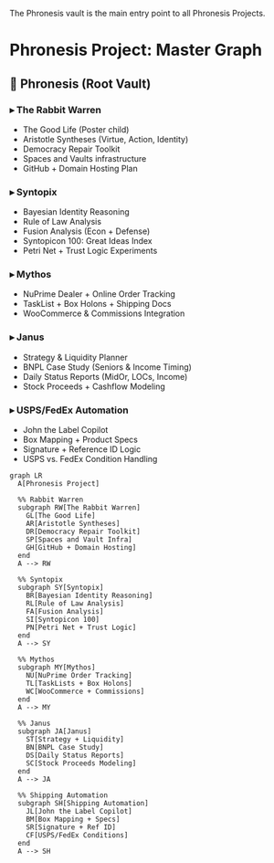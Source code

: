 The Phronesis vault is the main entry point to all Phronesis Projects.
# Phronesis Project: Master Graph

## 🧠 Phronesis (Root Vault)

### ▸ The Rabbit Warren
- The Good Life (Poster child)
- Aristotle Syntheses (Virtue, Action, Identity)
- Democracy Repair Toolkit
- Spaces and Vaults infrastructure
- GitHub + Domain Hosting Plan

### ▸ Syntopix
- Bayesian Identity Reasoning
- Rule of Law Analysis
- Fusion Analysis (Econ + Defense)
- Syntopicon 100: Great Ideas Index
- Petri Net + Trust Logic Experiments

### ▸ Mythos
- NuPrime Dealer + Online Order Tracking
- TaskList + Box Holons + Shipping Docs
- WooCommerce & Commissions Integration

### ▸ Janus
- Strategy & Liquidity Planner
- BNPL Case Study (Seniors & Income Timing)
- Daily Status Reports (MidOr, LOCs, Income)
- Stock Proceeds + Cashflow Modeling

### ▸ USPS/FedEx Automation
- John the Label Copilot
- Box Mapping + Product Specs
- Signature + Reference ID Logic
- USPS vs. FedEx Condition Handling

```mermaid
graph LR
  A[Phronesis Project]

  %% Rabbit Warren
  subgraph RW[The Rabbit Warren]
    GL[The Good Life]
    AR[Aristotle Syntheses]
    DR[Democracy Repair Toolkit]
    SP[Spaces and Vault Infra]
    GH[GitHub + Domain Hosting]
  end
  A --> RW

  %% Syntopix
  subgraph SY[Syntopix]
    BR[Bayesian Identity Reasoning]
    RL[Rule of Law Analysis]
    FA[Fusion Analysis]
    SI[Syntopicon 100]
    PN[Petri Net + Trust Logic]
  end
  A --> SY

  %% Mythos
  subgraph MY[Mythos]
    NU[NuPrime Order Tracking]
    TL[TaskLists + Box Holons]
    WC[WooCommerce + Commissions]
  end
  A --> MY

  %% Janus
  subgraph JA[Janus]
    ST[Strategy + Liquidity]
    BN[BNPL Case Study]
    DS[Daily Status Reports]
    SC[Stock Proceeds Modeling]
  end
  A --> JA

  %% Shipping Automation
  subgraph SH[Shipping Automation]
    JL[John the Label Copilot]
    BM[Box Mapping + Specs]
    SR[Signature + Ref ID]
    CF[USPS/FedEx Conditions]
  end
  A --> SH
```
